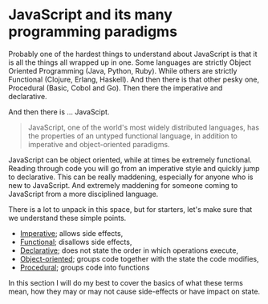 # JavaScript and its many programming paradigms

Probably one of the hardest things to understand about JavaScript is that it is all the things all wrapped up in one. Some languages are strictly Object Oriented Programming (Java, Python, Ruby). While others are strictly Functional (Clojure, Erlang, Haskell). And then there is that other pesky one, Procedural (Basic, Cobol and Go). Then there the imperative and declarative.

And then there is ... JavaScipt.

> JavaScript, one of the world's most widely distributed languages, has the properties of an untyped functional language, in addition to imperative and object-oriented paradigms.

JavaScript can be object oriented, while at times be extremely functional. Reading through code you will go from an imperative style and quickly jump to declarative. This can be really maddening, especially for anyone who is new to JavaScript. And extremely maddening for someone coming to JavaScript from a more disciplined language.

There is a lot to unpack in this space, but for starters, let's make sure that we understand these simple points.

* [Imperative](imperative.md); allows side effects,
* [Functional](functional.md); disallows side effects,
* [Declarative](declarative.md); does not state the order in which operations execute,
* [Object-oriented](objectOriented.md); groups code together with the state the code modifies,
* [Procedural](procedural.md); groups code into functions

In this section I will do my best to cover the basics of what these terms mean, how they may or may not cause side-effects or have impact on state.

